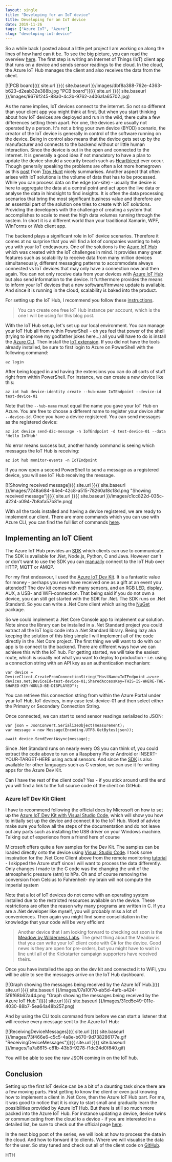 ```yaml
---
layout: single
title: "Developing for an IoT device"
title: Developing for an IoT device
date: 2019-11-26
tags: ["Azure IoT", "Azure"]
slug: "developing-iot-device"
---
```


So a while back I posted about a little pet project I am working on along the lines of how hard can it be. To see the big picture, you can read the overview [here](https://mallibone.com/post/overview-of-live-streaming-iot-data-to-a-mobile-device). The first step is writing an Internet of Things (IoT) client app that runs on a device and sends sensor readings to the cloud. In the cloud, the Azure IoT Hub manages the client and also receives the data from the client.
 
[![PCB board]({{ site.url }}{{ site.baseurl }}/images/dbf8a388-762e-4363-b623-d2eab32e388b.jpg "PCB board")]({{ site.url }}{{ site.baseurl }}/images/9676f245-88a0-4c2b-9762-a406a1a65702.jpg)
 
As the name implies, IoT devices connect to the internet. So not so different than your client app you might think at first. But when you start thinking about how IoT devices are deployed and run in the wild, there quite a few differences setting them apart. For one, the devices are usually not operated by a person. It's not a bring your own device (BYOD) scenario, the creator of the IoT device is generally in control of the software running on the device. Being in control also means that the device gets set up by the manufacturer and connects to the backend without or little human interaction. Since the device is out in the open and connected to the internet. It is generally a good idea if not mandatory to have a plan to update the device should a security breach such as [Heartbleed](https://en.wikipedia.org/wiki/Heartbleed) ever occur. Though generally speaking the problems are often a lot more homegrown as this [post](https://www.troyhunt.com/what-would-it-look-like-if-we-put-warnings-on-iot-devices-like-we-do-cigarette-packets/) from [Troy Hunt](https://twitter.com/troyhunt) nicely summarises. Another aspect that often arises with IoT solutions is the volume of data that has to be processed. While you can process data on the edge (on-site) - usually the desire is here to aggregate the data at a central point and act upon the live data or analyse the data in hindsight to find insights. It is often the data processing scenarios that bring the most significant business value and therefore are an essential part of the solution one tries to create with IoT solutions. Providing the developers with the challenge of creating a system that accomplishes to scale to meet the high data volumes running through the system. In short it is a different world than your traditional Xamarin, WPF, WinForms or Web client app.
 
The backend plays a significant role in IoT device scenarios. Therefore it comes at no surprise that you will find a lot of companies wanting to help you with your IoT endeavours. One of the solutions is the [Azure IoT Hub](https://docs.microsoft.com/en-us/azure/iot-hub/about-iot-hub?WT.mc_id=IoT-MVP-5002881) which was created with the IoT challenges in mind. It provides many great features such as scalability to receive data from many million devices simultaneously, different messaging patterns to accommodate always connected vs IoT devices that may only have a connection now and then again. You can not only receive data from your devices with [Azure IoT Hub](https://azure.microsoft.com/en-us/services/iot-hub/) but also send information to the device. It furthermore provides the means to inform your IoT devices that a new software/firmware update is available. And since it is running in the cloud, scalability is baked into the product.
 
For setting up the IoT Hub, I recommend you follow these [instructions](https://docs.microsoft.com/en-us/azure/iot-hub/quickstart-send-telemetry-dotnet#create-an-iot-hub?WT.mc_id=IoT-MVP-5002881).
 

> You can create one free IoT Hub instance per account, which is the one I will be using for this blog post.

 
With the IoT Hub setup, let's set up our local environment. You can manage your IoT Hub all from within PowerShell - oh yes feel that power of the shell (trying to improve my godfather jokes here...)  all you will have to do is install the [Azure CLI](https://docs.microsoft.com/en-us/cli/azure/install-azure-cli?view=azure-cli-latest&amp;WT.mc_id=IoT-MVP-5002881). Then install the [IoT extension](https://github.com/Azure/azure-iot-cli-extension?WT.mc_id=IoT-MVP-5002881#installation). If you did not have the tools already installed, be sure to first login to Azure on PowerShell with the following command:


    az login


After being logged in and having the extensions you can do all sorts of stuff right from within PowerShell. For instance, we can create a new device like this:


    az iot hub device-identity create --hub-name IoTEndpoint --device-id test-device-01


Note that the `--hub-name` must equal the name you gave your IoT Hub on Azure. You are free to choose a different name to register your device after `--device-id`. Once you have a device registered. You can send messages as the registered device:


    az iot device send-d2c-message -n IoTEndpoint -d test-device-01 --data 'Hello IoTHub'


No error means success but, another handy command is seeing which messages the IoT Hub is receiving:


    az iot hub monitor-events -n IoTEndpoint


If you now open a second PowerShell to send a message as a registered device, you will see IoT Hub receiving the message.

[![Showing received message]({{ site.url }}{{ site.baseurl }}/images/7248a684-64e4-42c8-a515-78260a18c18d.png "Showing received message")]({{ site.url }}{{ site.baseurl }}/images/c1cc822d-035c-4224-a094-7b8afa57b81e.png)

With all the tools installed and having a device registered, we are ready to implement our client. There are more commands which you can use with Azure CLI, you can find the full list of commands [here](https://docs.microsoft.com/en-us/cli/azure/iot?view=azure-cli-latest&amp;WT.mc_id=IoT-MVP-5002881).

## Implementing an IoT Client

The Azure IoT Hub provides an [SDK](https://docs.microsoft.com/en-gb/azure/iot-hub/iot-hub-devguide-sdks?WT.mc_id=IoT-MVP-5002881#azure-iot-hub-device-sdks) which clients can use to communicate. The SDK is available for .Net, Node.js, Python, C and Java. However can't or don't want to use the SDK you can [manually](https://docs.microsoft.com/en-us/azure/iot-hub/about-iot-hub?WT.mc_id=IoT-MVP-5002881#connect-your-devices) connect to the IoT Hub over HTTP, MQTT or AMQP.

For my first endeavour, I used the [Azure IoT Dev Kit](https://microsoft.github.io/azure-iot-developer-kit/). It is a fantastic value for money - perhaps you even have received one as a gift at an event you attended? The dev kit comes with many sensors, and an RGB LED, display, AUX, a USB- and WiFi-connection. That being said if you do not own a device, you can still get started with the SDK for .Net. The SDK runs on .Net Standard. So you can write a .Net Core client which using the [NuGet](https://www.nuget.org/packages/Microsoft.Azure.Devices) package.

So we could implement a .Net Core Console app to implement our solution. Note since the library can be installed in a .Net Standard project you could extract all the IoT logic code into a .Net Standard library. Being lazy aka keeping the solution of this blog simple I will implement all of the code directly in the .Net Core project. The first thing we will want to do with our app is to connect to the backend. There are different ways how we can achieve this with the IoT hub. For getting started, we will take the easiest route, which is usually not what you want to deploy to production - i.e. using a connection string with an API key as an authentication mechanism:


    var device = DeviceClient.CreateFromConnectionString("HostName=IoTEndpoint.azure-devices.net;DeviceId=test-device-01;SharedAccessKey=THIS-IS-WHERE-THE-SHARED-KEY-WOULD-BE-DISPLAYED");


You can retrieve this connection string from within the Azure Portal under your IoT Hub, IoT devices, in my case test-device-01 and then select either the Primary or Secondary Connection String.

Once connected, we can start to send sensor readings serialized to JSON:


    var json = JsonConvert.SerializeObject(measurement);
    var message = new Message(Encoding.UTF8.GetBytes(json));
    
    await device.SendEventAsync(message);


Since .Net Standard runs on nearly every OS you can think of, you could extract the code above to run on a Raspberry Pie or Android or INSERT-YOUR-TARGET-HERE using actual sensors. And since the [SDK](https://docs.microsoft.com/en-gb/azure/iot-hub/iot-hub-devguide-sdks?WT.mc_id=IoT-MVP-5002881#azure-iot-hub-device-sdks) is also available for other languages such as C version, we can use it for writing apps for the Azure Dev Kit.

Can I have the rest of the client code? Yes - if you stick around until the end you will find a link to the full source code of the client on GitHub.

### Azure IoT Dev Kit Client

I have to recommend following the official docs by Microsoft on how to set up the [Azure IoT Dev Kit with Visual Studio Code](https://docs.microsoft.com/en-us/azure/iot-hub/iot-hub-arduino-iot-devkit-az3166-get-started?WT.mc_id=IoT-MVP-5002881), which will show you how to initially set up the device and connect it to the IoT Hub. Word of advice make sure you follow all the steps of the documentation and do not leave out any parts such as installing the USB driver on your Windows machine. Talking out of experience from a friend here of course

Microsoft offers quite a few samples for the Dev Kit. The samples can be loaded directly onto the device using [Visual Studio Code](https://microsoft.github.io/azure-iot-developer-kit/docs/projects/). I took some inspiration for the .Net Core Client above from the remote monitoring [tutorial](https://docs.microsoft.com/en-gb/azure/iot-accelerators/iot-accelerators-arduino-iot-devkit-az3166-devkit-remote-monitoring-v2?WT.mc_id=IoT-MVP-5002881#open-sample-project) - I skipped the Azure stuff since I will want to process the data differently. Only changes I made to the C code was the changing the unit of the atmospheric pressure (atm) to hPa. Oh and of course removing the conversion from Celsius to Fahrenheit- my brain will not compute the imperial system

Note that a lot of IoT devices do not come with an operating system installed due to the restricted resources available on the device. These restrictions are often the reason why many programs are written in C. If you are a .Net developer like myself, you will probably miss a lot of conveniences. Then again you might find some consolidation in the knowledge that your code will be very efficient


> Another device that I am looking forward to checking out soon is the [Meadow by Wilderness Labs](https://www.wildernesslabs.co/meadow). The great thing about the Meadow is that you can write your IoT client code with C# for the device. Good news is they are open for pre-orders, but you might have to wait in line until all of the Kickstarter campaign supporters have received theirs.


Once you have installed the app on the dev kit and connected it to WiFi, you will be able to see the messages arrive on the IoT Hub dashboard.

[![Graph showing the messages being received by the Azure IoT Hub.]({{ site.url }}{{ site.baseurl }}/images/07a10f70-ab5d-4afb-a424-5f6f68b62a44.png "Graph showing the messages being received by the Azure IoT Hub.")]({{ site.url }}{{ site.baseurl }}/images/31cd5c49-011e-4030-88b7-5ea64a48b257.png)

And by using the CLI tools command from before we can start a listener that will receive every message sent to the Azure IoT Hub:

[![ReceivingDeviceMessages]({{ site.url }}{{ site.baseurl }}/images/73f466e6-c5c5-4a8e-b670-9d738286177e.gif "ReceivingDeviceMessages")]({{ site.url }}{{ site.baseurl }}/images/1a7a8615-c81b-43b3-9278-f1dc24d0f840.gif)

You will be able to see the raw JSON coming in on the IoT hub.

## Conclusion

Setting up the first IoT device can be a bit of a daunting task since there are a few moving parts. First getting to know the client or even just knowing how to implement a client in .Net Core, then the Azure IoT Hub part. For me, it was good to notice that it is okay to start small and gradually learn the possibilities provided by Azure IoT Hub. But there is still so much more packed into the Azure IoT Hub. For instance updating a device, device twins or communicating from the cloud to a device - if you are interested in a detailed list, be sure to check out the official page [here](https://docs.microsoft.com/en-gb/azure/iot-hub/about-iot-hub?WT.mc_id=IoT-MVP-5002881).

In the next blog post of the series, we will look at how to process the data in the cloud. And how to forward it to clients. Where we will visualise the data for the user. So stay tuned and check out all of the client code on [GitHub](https://github.com/mallibone/HelloIoT).

HTH
